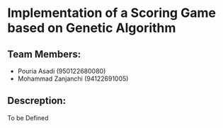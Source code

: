 # Implementation of a Scoring Game based on Genetic Algorithm

## Team Members:
- Pouria Asadi (950122680080)
- Mohammad Zanjanchi (94122691005)

## Descreption:
To be Defined
